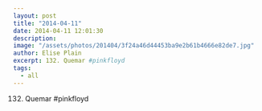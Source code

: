 ```yaml
---
layout: post
title: "2014-04-11"
date: 2014-04-11 12:01:30
description: 
image: "/assets/photos/201404/3f24a46d44453ba9e2b61b4666e82de7.jpg"
author: Elise Plain
excerpt: 132. Quemar #pinkfloyd
tags: 
  - all
---
```


132. Quemar #pinkfloyd
<p></p>
